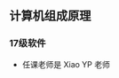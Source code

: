 <!--
 * @Author: Lili Liang
 * @Date: 2021-03-12 12:31:59
 * @LastEditTime: 2021-03-12 18:32:04
 * @LastEditors: Please set LastEditors
 * @Description: In User Settings Edit
 * @FilePath: \NENU-Courses\计算机组成原理\README.md
-->
## 计算机组成原理
### 17级软件
- 任课老师是 Xiao YP 老师